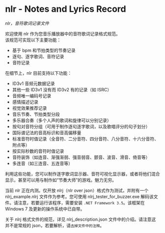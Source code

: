 # nlr - Notes and Lyrics Record

*nlr，音符歌词记录文件*

欢迎使用 nlr 作为您音乐播放器中的音符歌词记录格式规范。  
该规范可实现以下主要功能：

- 基于 bpm 和节拍类型的节奏记录
- 逐句、逐字歌词、音符记录
- 音符记录

在细节上，nlr 目前支持以下功能：

- ID3v1 音频元数据记录
- 其他一些 ID3v1 没有而 ID3v2 有的记录（如 ISRC）
- 音频唯一编码号记录
- 感情描述记录
- 视觉效果推荐记录
- 音乐节奏、节拍类型分段
- 多乐器合奏（多个人声的歌词和旋律可以分别记录）
- 按句对音符分组（可用于制作逐句逐字歌词，以及歌唱评分的句子划分）
- 国际谱记法的音高标识和音高偏移量
- 标准音符时值记录（全音符、二分音符、四分音符、八分音符、十六分音符、附点等）
- 按实际秒数的音符时值记录
- 音符装饰（如连音、渐强渐弱、强音弱音、颤音、波音、滑音、倚音等）
- 多连音（如三连音、五连音等）

利用这些功能，您可以制作逐字歌词显示器、音符可视化显示器，或者将他们混合显示，甚至可以用与制作如“节奏大师”的游戏。魅力无穷。

当前 nlr 正在内测。仅开放 nlrj（nlr over json）格式作为测试，并附有一个 nlrj_example.nlrj 文件作为参考。您可使用 nlrj_tester_for_buzzer.exe 解码该文件。请注意，若要运行该程序，需要安装 `.NET Framework 3.5`。该框架在 Windows 7 及更新的操作系统中已自带。

关于 nlrj 格式文件的规范，详见 nlrj_description.json 文件中的介绍。请注意这并不是常规的 json，若要解析，请`去掉文件中的注释`。